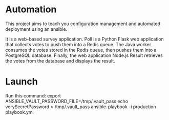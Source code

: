 # Automation
This project aims to teach you configuration management and automated deployment using an ansible.

It is a web-based survey application. Poll is a Python Flask web application that collects votes to push them into a Redis queue. The Java worker consumes the votes stored in the Redis queue, then pushes them into a PostgreSQL database. Finally, the web application Node.js Result retrieves the votes from the database and displays the result.

# Launch

Run this command: export ANSIBLE_VAULT_PASSWORD_FILE=/tmp/.vault_pass echo verySecretPassword > /tmp/.vault_pass
ansible-playbook -i production playbook.yml
